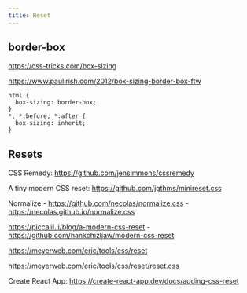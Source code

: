 ```yaml
---
title: Reset
---
```


## border-box

https://css-tricks.com/box-sizing

https://www.paulirish.com/2012/box-sizing-border-box-ftw

```
html {
  box-sizing: border-box;
}
*, *:before, *:after {
  box-sizing: inherit;
}
```

## Resets

CSS Remedy: https://github.com/jensimmons/cssremedy

A tiny modern CSS reset: https://github.com/jgthms/minireset.css

Normalize - https://github.com/necolas/normalize.css - https://necolas.github.io/normalize.css

https://piccalil.li/blog/a-modern-css-reset - https://github.com/hankchizljaw/modern-css-reset

https://meyerweb.com/eric/tools/css/reset

https://meyerweb.com/eric/tools/css/reset/reset.css

Create React App: https://create-react-app.dev/docs/adding-css-reset
